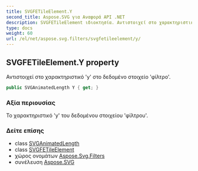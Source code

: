 ```yaml
---
title: SVGFETileElement.Y
second_title: Aspose.SVG για Αναφορά API .NET
description: SVGFETileElement ιδιοκτησία. Αντιστοιχεί στο χαρακτηριστικό y στο δεδομένο στοιχείο φίλτρο.
type: docs
weight: 60
url: /el/net/aspose.svg.filters/svgfetileelement/y/
---
```

## SVGFETileElement.Y property

Αντιστοιχεί στο χαρακτηριστικό 'y' στο δεδομένο στοιχείο 'φίλτρο'.

```csharp
public SVGAnimatedLength Y { get; }
```

### Αξία περιουσίας

Το χαρακτηριστικό 'y' του δεδομένου στοιχείου 'φίλτρου'.

### Δείτε επίσης

* class [SVGAnimatedLength](../../../aspose.svg.datatypes/svganimatedlength/)
* class [SVGFETileElement](../)
* χώρος ονομάτων [Aspose.Svg.Filters](../../svgfetileelement/)
* συνέλευση [Aspose.SVG](../../../)


